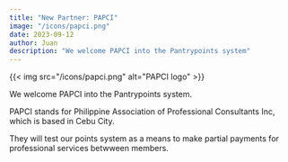 ```yaml
---
title: "New Partner: PAPCI"
image: "/icons/papci.png"
date: 2023-09-12
author: Juan
description: "We welcome PAPCI into the Pantrypoints system"
---
```



{{< img src="/icons/papci.png" alt="PAPCI logo" >}}


We welcome PAPCI into the Pantrypoints system.

PAPCI stands for Philippine Association of Professional Consultants Inc, which is based in Cebu City. 

They will test our points system as a means to make partial payments for professional services betwween members. 